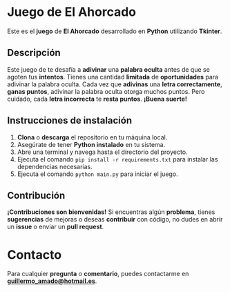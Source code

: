 # Juego de El Ahorcado
Este es el **juego** de **El Ahorcado** desarrollado en **Python** utilizando **Tkinter**.
## Descripción
Este juego de te desafía a **adivinar** una **palabra oculta** antes de que se agoten tus **intentos**. Tienes una cantidad **limitada** de **oportunidades** para adivinar la palabra oculta. Cada vez que **adivinas** una **letra correctamente**, **ganas puntos**, adivinar la palabra oculta otorga muchos puntos. Pero cuidado, cada **letra incorrecta** te **resta puntos**. **¡Buena suerte!**  
## Instrucciones de instalación
1. **Clona** o **descarga** el repositorio en tu máquina local.  
2. Asegúrate de tener **Python instalado** en tu sistema.  
3. Abre una terminal y navega hasta el directorio del proyecto.  
4. Ejecuta el comando `pip install -r requirements.txt` para instalar las dependencias necesarias.
5. Ejecuta el comando `python main.py` para iniciar el juego.
## Contribución
**¡Contribuciones son bienvenidas!** Si encuentras algún **problema**, tienes **sugerencias** de mejoras o deseas **contribuir** con código, no dudes en abrir un **issue** o enviar un **pull request**.
# Contacto
Para cualquier **pregunta** o **comentario**, puedes contactarme en **guillermo_amado@hotmail.es**.
